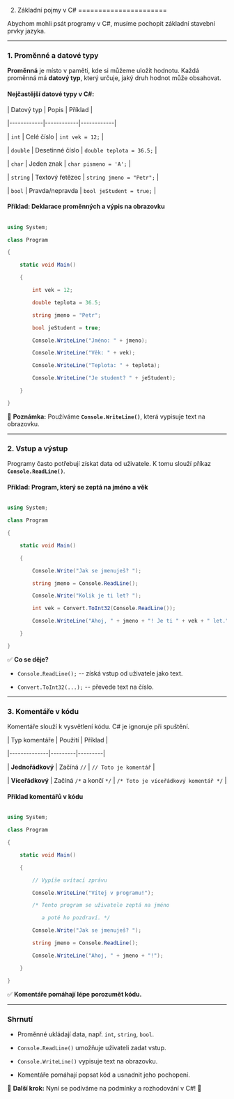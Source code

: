 2. Základní pojmy v C#
======================

Abychom mohli psát programy v C#, musíme pochopit základní stavební prvky jazyka.

---

### **1. Proměnné a datové typy**  

**Proměnná** je místo v paměti, kde si můžeme uložit hodnotu. Každá proměnná má **datový typ**, který určuje, jaký druh hodnot může obsahovat.

#### **Nejčastější datové typy v C#:**  

| Datový typ | Popis | Příklad |

|------------|------------|------------|

| `int` | Celé číslo | `int vek = 12;` |

| `double` | Desetinné číslo | `double teplota = 36.5;` |

| `char` | Jeden znak | `char pismeno = 'A';` |

| `string` | Textový řetězec | `string jmeno = "Petr";` |

| `bool` | Pravda/nepravda | `bool jeStudent = true;` |

#### **Příklad: Deklarace proměnných a výpis na obrazovku**

```csharp

using System;

class Program

{

    static void Main()

    {

        int vek = 12;

        double teplota = 36.5;

        string jmeno = "Petr";

        bool jeStudent = true;

        Console.WriteLine("Jméno: " + jmeno);

        Console.WriteLine("Věk: " + vek);

        Console.WriteLine("Teplota: " + teplota);

        Console.WriteLine("Je student? " + jeStudent);

    }

}

```

📌 **Poznámka:** Používáme **`Console.WriteLine()`**, která vypisuje text na obrazovku.

---

### **2. Vstup a výstup**  

Programy často potřebují získat data od uživatele. K tomu slouží příkaz **`Console.ReadLine()`**.

#### **Příklad: Program, který se zeptá na jméno a věk**

```csharp

using System;

class Program

{

    static void Main()

    {

        Console.Write("Jak se jmenuješ? ");

        string jmeno = Console.ReadLine();

        Console.Write("Kolik je ti let? ");

        int vek = Convert.ToInt32(Console.ReadLine());

        Console.WriteLine("Ahoj, " + jmeno + "! Je ti " + vek + " let.");

    }

}

```

✅ **Co se děje?**  

- `Console.ReadLine();` -- získá vstup od uživatele jako text.  

- `Convert.ToInt32(...);` -- převede text na číslo.

---

### **3. Komentáře v kódu**  

Komentáře slouží k vysvětlení kódu. C# je ignoruje při spuštění.

| Typ komentáře | Použití | Příklad |

|--------------|---------|---------|

| **Jednořádkový** | Začíná `//` | `// Toto je komentář` |

| **Víceřádkový** | Začíná `/*` a končí `*/` | `/* Toto je víceřádkový komentář */` |

#### **Příklad komentářů v kódu**

```csharp

using System;

class Program

{

    static void Main()

    {

        // Vypíše uvítací zprávu

        Console.WriteLine("Vítej v programu!");

        /* Tento program se uživatele zeptá na jméno

           a poté ho pozdraví. */

        Console.Write("Jak se jmenuješ? ");

        string jmeno = Console.ReadLine();

        Console.WriteLine("Ahoj, " + jmeno + "!");

    }

}

```

✅ **Komentáře pomáhají lépe porozumět kódu.**

---

### **Shrnutí**  

- Proměnné ukládají data, např. `int`, `string`, `bool`.  

- `Console.ReadLine()` umožňuje uživateli zadat vstup.  

- `Console.WriteLine()` vypisuje text na obrazovku.  

- Komentáře pomáhají popsat kód a usnadnit jeho pochopení.

🔹 **Další krok:** Nyní se podíváme na podmínky a rozhodování v C#! 🚀